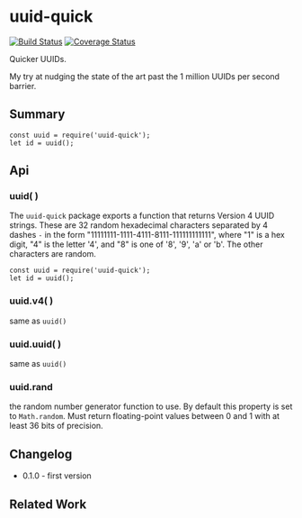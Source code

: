 uuid-quick
==========
[![Build Status](https://api.travis-ci.org/andrasq/node-uuid-quick.svg?branch=master)](https://travis-ci.org/andrasq/node-uuid-quick?branch=master)
[![Coverage Status](https://coveralls.io/repos/github/andrasq/node-uuid-quick/badge.svg?branch=master)](https://coveralls.io/github/andrasq/node-uuid-quick?branch=master)

Quicker UUIDs.

My try at nudging the state of the art past the 1 million UUIDs per second barrier.


Summary
-------

    const uuid = require('uuid-quick');
    let id = uuid();

Api
---

### uuid( )

The `uuid-quick` package exports a function that returns Version 4 UUID strings.  These are 32
random hexadecimal characters separated by 4 dashes `-` in the form
"11111111-1111-4111-8111-111111111111", where "1" is a hex digit, "4" is the letter '4', and "8"
is one of '8', '9', 'a' or 'b'.  The other characters are random.

    const uuid = require('uuid-quick');
    let id = uuid();

### uuid.v4( )

same as `uuid()`

### uuid.uuid( )

same as `uuid()`

### uuid.rand

the random number generator function to use.  By default this property is set to `Math.random`.
Must return floating-point values between 0 and 1 with at least 36 bits of precision.


Changelog
---------

- 0.1.0 - first version


Related Work
------------
